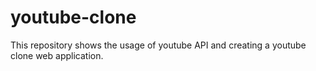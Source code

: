 # youtube-clone

This repository shows the usage of youtube API and creating a youtube clone web application.
